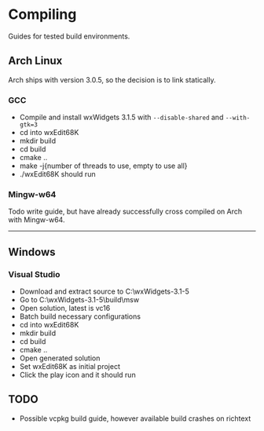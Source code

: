 # Compiling

Guides for tested build environments.

## Arch Linux

Arch ships with version 3.0.5, so the decision is to link statically.

### GCC

- Compile and install wxWidgets 3.1.5 with `--disable-shared` and `--with-gtk=3`
- cd into wxEdit68K
- mkdir build
- cd build
- cmake ..
- make -j{number of threads to use, empty to use all}
- ./wxEdit68K should run

### Mingw-w64

Todo write guide, but have already successfully cross compiled on Arch with Mingw-w64.

---

## Windows

### Visual Studio

- Download and extract source to C:\wxWidgets-3.1-5
- Go to  C:\wxWidgets-3.1-5\build\msw
- Open solution, latest is vc16
- Batch build necessary configurations
- cd into wxEdit68K
- mkdir build
- cd build
- cmake ..
- Open generated solution
- Set wxEdit68K as initial project
- Click the play icon and it should run

## TODO

- Possible vcpkg build guide, however available build crashes on richtext